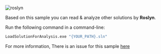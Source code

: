![roslyn](https://user-images.githubusercontent.com/8418700/141319953-df7377d9-bc72-409e-8fd1-5e7000339d47.png)

Based on this sample you can read & analyze other solutions by **Roslyn**.

Run the following command in a command-line:

```bash
LoadSolutionForAnalysis.exe "{YOUR_PATH}.sln"
```

For more information, There is an issue for this sample [here](https://github.com/dotnet/roslyn/issues/44586)
